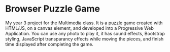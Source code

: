 # Browser Puzzle Game

My year 3 project for the Multimedia class. It is a puzzle game created with HTML/JS, on a canvas element, and developed into a Progressive Web Application. You can use any photo to play it, it has sound effects, Bootstrap styling, JavaScript transparancy effects while moving the pieces, and finish time displayed after completing the game.
